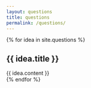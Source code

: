 ```yaml
---
layout: questions
title: questions
permalink: /questions/
---
```


{% for idea in site.questions %}
<div class="idea-card">
    <h2>{{ idea.title }}</h2>
    <div class="idea-content">
        {{ idea.content }}
    </div>
</div>
{% endfor %}